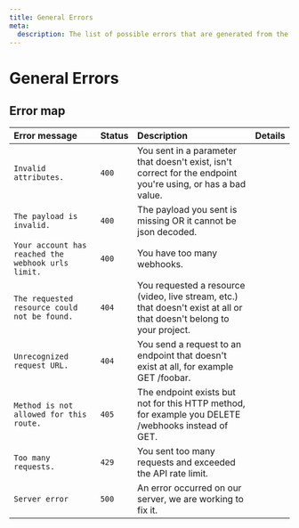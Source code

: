 ```yaml
---
title: General Errors
meta:
  description: The list of possible errors that are generated from the API.
---
```


# General Errors

## Error map

| Error message                                      | Status | Description                                                                                                           | Details |
| :------------------------------------------------- | :----- | :-------------------------------------------------------------------------------------------------------------------- | :------ |
| `Invalid attributes.`                              | `400`  | You sent in a parameter that doesn't exist, isn't correct for the endpoint you're using, or has a bad value.          |         |
| `The payload is invalid.`                          | `400`  | The payload you sent is missing OR it cannot be json decoded.                                                         |         |
| `Your account has reached the webhook urls limit.` | `400`  | You have too many webhooks.                                                                                           |         |
| `The requested resource could not be found.`       | `404`  | You requested a resource (video, live stream, etc.) that doesn't exist at all or that doesn't belong to your project. |         |
| `Unrecognized request URL.`                        | `404`  | You send a request to an endpoint that doesn't exist at all, for example GET /foobar.                                 |         |
| `Method is not allowed for this route.`            | `405`  | The endpoint exists but not for this HTTP method, for example you DELETE /webhooks instead of GET.                    |         |
| `Too many requests.`                               | `429`  | You sent too many requests and exceeded the API rate limit.                                                           |         |
| `Server error`                                     | `500`  | An error occurred on our server, we are working to fix it.                                                            |         |
